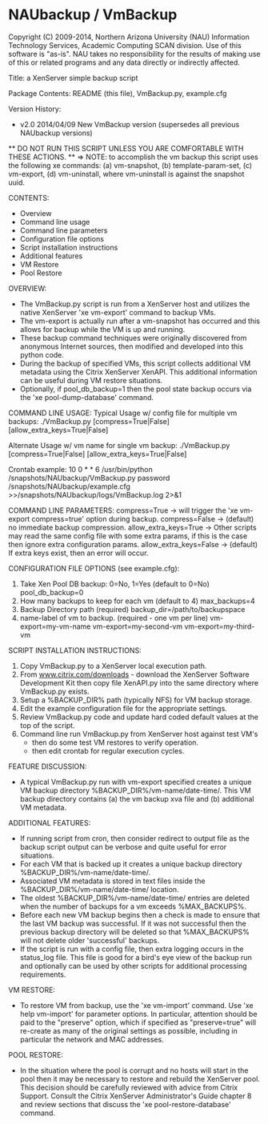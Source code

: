 NAUbackup / VmBackup
====================
Copyright (C) 2009-2014, Northern Arizona University (NAU)
Information Technology Services, Academic Computing SCAN division.
Use of this software is "as-is".  NAU takes no responsibility
for the results of making use of this or related programs and any data
directly or indirectly affected.

Title: a XenServer simple backup script

Package Contents: README (this file), VmBackup.py, example.cfg

Version History:
 - v2.0 2014/04/09 New VmBackup version (supersedes all previous NAUbackup versions)

** DO NOT RUN THIS SCRIPT UNLESS YOU ARE COMFORTABLE WITH THESE ACTIONS. **
=> NOTE: to accomplish the vm backup this script uses the following xe commands:
  (a) vm-snapshot, (b) template-param-set, (c) vm-export, (d) vm-uninstall,
  where vm-uninstall is against the snapshot uuid.

CONTENTS:
 - Overview
 - Command line usage
 - Command line parameters
 - Configuration file options
 - Script installation instructions
 - Additional features
 - VM Restore
 - Pool Restore

OVERVIEW:
 - The VmBackup.py script is run from a XenServer host and utilizes 
   the native XenServer 'xe vm-export' command to backup VMs. 
 - The vm-export is actually run after a vm-snapshot has occurred 
   and this allows for backup while the VM is up and running.
 - These backup command techniques were originally discovered from anonymous
   Internet sources, then modified and developed into this python code.
 - During the backup of specified VMs, this script collects additional VM 
   metadata using the Citrix XenServer XenAPI. This additional information
   can be useful during VM restore situations.
 - Optionally, if pool_db_backup=1 then the pool state backup occurs via
   the 'xe pool-dump-database' command.

COMMAND LINE USAGE:
 Typical Usage w/ config file for multiple vm backups:
    ./VmBackup.py <password> <config-file-path> 
        [compress=True|False] [allow_extra_keys=True|False]
  
 Alternate Usage w/ vm name for single vm backup:
    ./VmBackup.py <password> <vm-name> 
        [compress=True|False] [allow_extra_keys=True|False]

 Crontab example:
    10 0 * * 6 /usr/bin/python /snapshots/NAUbackup/VmBackup.py password 
        /snapshots/NAUbackup/example.cfg >>/snapshots/NAUbackup/logs/VmBackup.log 2>&1

COMMAND LINE PARAMETERS:
 compress=True          -> will trigger the 'xe vm-export compress=true' option during backup.
 compress=False         -> (default) no immediate backup compression.
 allow_extra_keys=True  -> Other scripts may read the same config file with some extra params, 
                           if this is the case then ignore extra configuration params.
 allow_extra_keys=False -> (default) If extra keys exist, then an error will occur.

CONFIGURATION FILE OPTIONS (see example.cfg):
 1. Take Xen Pool DB backup: 0=No, 1=Yes (default to 0=No)
   pool_db_backup=0
 2. How many backups to keep for each vm (default to 4)
   max_backups=4
 3. Backup Directory path (required)
   backup_dir=/path/to/backupspace
 4. name-label of vm to backup. (required - one vm per line)
   vm-export=my-vm-name
   vm-export=my-second-vm
   vm-export=my-third-vm

SCRIPT INSTALLATION INSTRUCTIONS:
 1. Copy VmBackup.py to a XenServer local execution path.
 2. From www.citrix.com/downloads - download the XenServer Software Development Kit 
     then copy file XenAPI.py into the same directory where VmBackup.py exists.
 3. Setup a %BACKUP_DIR% path (typically NFS) for VM backup storage.
 4. Edit the example configuration file for the appropriate settings.
 5. Review VmBackup.py code and update hard coded default values at the top of the script.
 6. Command line run VmBackup.py from XenServer host against test VM's
     - then do some test VM restores to verify operation.
     - then edit crontab for regular execution cycles.

FEATURE DISCUSSION:
 - A typical VmBackup.py run with vm-export specified creates a unique 
   VM backup directory %BACKUP_DIR%/vm-name/date-time/. This VM backup directory
   contains (a) the vm backup xva file and (b) additional VM metadata.

ADDITIONAL FEATURES:
 - If running script from cron, then consider redirect to output file as the
   backup script output can be verbose and quite useful for error situations.
 - For each VM that is backed up it creates a unique backup directory 
   %BACKUP_DIR%/vm-name/date-time/.
 - Associated VM metadata is stored in text files inside the
   %BACKUP_DIR%/vm-name/date-time/ location.
 - The oldest %BACKUP_DIR%/vm-name/date-time/ entries are deleted when the number of 
   backups for a vm exceeds %MAX_BACKUPS%.
 - Before each new VM backup begins then a check is made to ensure that the last 
   VM backup was successful. If it was not successful then the previous backup directory
   will be deleted so that %MAX_BACKUPS% will not delete older 'successful' backups.
 - If the script is run with a config file, then extra logging occurs in the
   status_log file. This file is good for a bird's eye view of the backup run and
   optionally can be used by other scripts for additional processing requirements.

VM RESTORE:
 - To restore VM from backup, use the 'xe vm-import' command.
   Use 'xe help vm-import' for parameter options. In particular, attention
   should be paid to the "preserve" option, which if specified as
   "preserve=true" will re-create as many of the original settings as
   possible, including in particular the network and MAC addresses.

POOL RESTORE:
 - In the situation where the pool is corrupt and no hosts will start in the
   pool then it may be necessary to restore and rebuild the XenServer pool. 
   This decision should be carefully reviewed with advice from Citrix Support. 
   Consult the Citrix XenServer Administrator's Guide chapter 8 and review
   sections that discuss the 'xe pool-restore-database' command.
